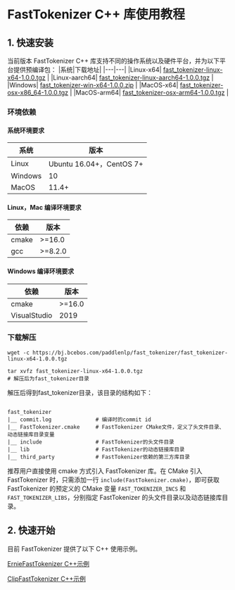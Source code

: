 # FastTokenizer C++ 库使用教程

## 1. 快速安装

当前版本 FastTokenizer C++ 库支持不同的操作系统以及硬件平台，并为以下平台提供预编译包：
|系统|下载地址|
|---|---|
|Linux-x64| [fast_tokenizer-linux-x64-1.0.0.tgz](https://bj.bcebos.com/paddlenlp/fast_tokenizer/fast_tokenizer-linux-x64-1.0.0.tgz) |
|Linux-aarch64| [fast_tokenizer-linux-aarch64-1.0.0.tgz](https://bj.bcebos.com/paddlenlp/fast_tokenizer/fast_tokenizer-linux-aarch64-1.0.0.tgz) |
|Windows| [fast_tokenizer-win-x64-1.0.0.zip](https://bj.bcebos.com/paddlenlp/fast_tokenizer/fast_tokenizer-win-x64-1.0.0.zip) |
|MacOS-x64| [fast_tokenizer-osx-x86_64-1.0.0.tgz](https://bj.bcebos.com/paddlenlp/fast_tokenizer/fast_tokenizer-osx-x86_64-1.0.0.tgz) |
|MacOS-arm64| [fast_tokenizer-osx-arm64-1.0.0.tgz](https://bj.bcebos.com/paddlenlp/fast_tokenizer/fast_tokenizer-osx-arm64-1.0.0.tgz) |

### 环境依赖

#### 系统环境要求
|系统|版本|
|---|---|
|Linux|Ubuntu 16.04+，CentOS 7+|
|Windows|10|
|MacOS| 11.4+|


#### Linux，Mac 编译环境要求
|依赖|版本|
|---|---|
|cmake|>=16.0|
|gcc|>=8.2.0|

#### Windows 编译环境要求
|依赖|版本|
|---|---|
|cmake|>=16.0|
|VisualStudio|2019|

### 下载解压

```shell
wget -c https://bj.bcebos.com/paddlenlp/fast_tokenizer/fast_tokenizer-linux-x64-1.0.0.tgz

tar xvfz fast_tokenizer-linux-x64-1.0.0.tgz
# 解压后为fast_tokenizer目录
```

解压后得到fast_tokenizer目录，该目录的结构如下：

```shell

fast_tokenizer
|__ commit.log              # 编译时的commit id
|__ FastTokenizer.cmake     # FastTokenizer CMake文件，定义了头文件目录、动态链接库目录变量
|__ include                 # FastTokenizer的头文件目录
|__ lib                     # FastTokenizer的动态链接库目录
|__ third_party             # FastTokenizer依赖的第三方库目录

```

推荐用户直接使用 cmake 方式引入 FastTokenizer 库。在 CMake 引入 FastTokenizer 时，只需添加一行 `include(FastTokenizer.cmake)`，即可获取 FastTokenizer 的预定义的 CMake 变量 `FAST_TOKENIZER_INCS` 和 `FAST_TOKENIZER_LIBS`，分别指定 FastTokenizer 的头文件目录以及动态链接库目录。


## 2. 快速开始

目前 FastTokenizer 提供了以下 C++ 使用示例。

[ErnieFastTokenizer C++示例](../../examples/ernie/)

[ClipFastTokenizer C++示例](../../examples/clip/)
